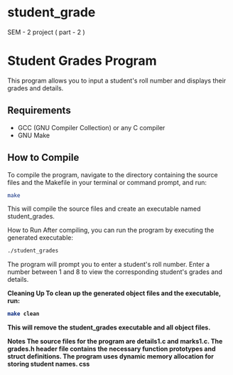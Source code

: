 # student_grade
SEM - 2 project ( part - 2 )
# Student Grades Program

This program allows you to input a student's roll number and displays their grades and details.

## Requirements

- GCC (GNU Compiler Collection) or any C compiler
- GNU Make

## How to Compile

To compile the program, navigate to the directory containing the source files and the Makefile in your terminal or command prompt, and run:

```bash
make
```


This will compile the source files and create an executable named student_grades.

How to Run
After compiling, you can run the program by executing the generated executable:

```bash
./student_grades
```

The program will prompt you to enter a student's roll number. Enter a number between 1 and 8 to view the corresponding student's grades and details.

<b>Cleaning Up<b>
To clean up the generated object files and the executable, run:

```bash
make clean
```
This will remove the student_grades executable and all object files.

Notes
The source files for the program are details1.c and marks1.c.
The grades.h header file contains the necessary function prototypes and struct definitions.
The program uses dynamic memory allocation for storing student names.
css
